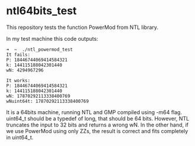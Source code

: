 # ntl64bits_test

This repository tests the function PowerMod from NTL library. 

In my test machine this code outputs:

```
➜  ~  ./ntl_powermod_test 
It fails: 
P: 18446744069414584321
k: 144115188042301440
wN: 4294967296

It works: 
P: 18446744069414584321
k: 144115188042301440
wN: 17870292113338400769
wNuint64t: 17870292113338400769
```

It is a 64bits machine, running NTL and GMP compiled using -m64 flag. uint64\_t should be a typedef of long, that should be 64 bits. However, NTL truncates the input to 32 bits and returns a wrong wN. In the other hand, if we use PowerMod using only ZZs, the result is correct and fits completely  in uint64\_t.

